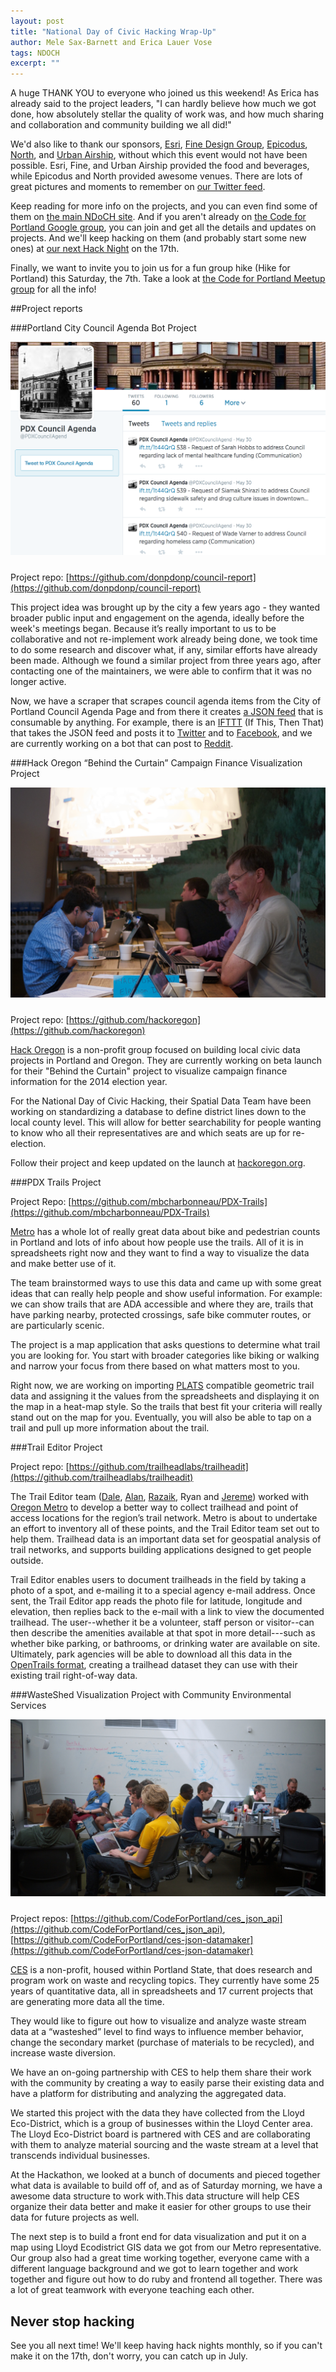 ```yaml
---
layout: post
title: "National Day of Civic Hacking Wrap-Up"
author: Mele Sax-Barnett and Erica Lauer Vose
tags: NDOCH
excerpt: ""
---
```


A huge THANK YOU to everyone who joined us this weekend! As Erica has already said to the project leaders, "I can hardly believe how much we got done, how absolutely stellar the quality of work was, and how much sharing and collaboration and community building we all did!"

We'd also like to thank our sponsors, [Esri](http://pdx.esri.com), [Fine Design Group](http://www.finedesigngroup.com/), [Epicodus](http://www.epicodus.com/), [North](http://north.com/), and [Urban Airship](http://urbanairship.com), without which this event would not have been possible. Esri, Fine, and Urban Airship provided the food and beverages, while Epicodus and North provided awesome venues. There are lots of great pictures and moments to remember on [our Twitter feed](https://twitter.com/CodeforPortland).

Keep reading for more info on the projects, and you can even find some of them on [the main NDoCH site](http://hackforchange.org/). And if you aren't already on [the Code for Portland Google group](https://groups.google.com/forum/#!forum/code-for-portland), you can join and get all the details and updates on projects. And we'll keep hacking on them (and probably start some new ones) at [our next Hack Night](http://www.meetup.com/Code-for-Portland/events/186734152/) on the 17th.

Finally, we want to invite you to join us for a fun group hike (Hike for Portland) this Saturday, the 7th.
Take a look at [the Code for Portland Meetup group](http://www.meetup.com/Code-for-Portland/events/186748382/) for all the info!

##Project reports

###Portland City Council Agenda Bot Project

<img class="img-wrap" style="margin-bottom: 10px;" src="/assets/img/city-council-agenda-bot.png">

Project repo: [https://github.com/donpdonp/council-report](https://github.com/donpdonp/council-report)

This project idea was brought up by the city a few years ago - they wanted broader public input and engagement on the agenda, ideally before the week's meetings began. 
Because it’s really important to us to be collaborative and not re-implement work already being done, we took time to do some research and discover what, if any, similar efforts have already been made. Although we found a similar project from three years ago, after contacting one of the maintainers, we were able to confirm that it was no longer active.

Now, we have a scraper that scrapes council agenda items from the City of Portland Council Agenda Page and from there it creates [a JSON feed](https://github.com/Caged/council-report) that is consumable by anything. For example, there is an [IFTTT](https://ifttt.com/) (If This, Then That) that takes the JSON feed and posts it to [Twitter](https://twitter.com/pdxcouncilagend) and to [Facebook](https://www.facebook.com/groups/733582986692972/), and we are currently working on a bot that can post to [Reddit](http://www.reddit.com/r/pdxcouncilagenda/). 

###Hack Oregon “Behind the Curtain” Campaign Finance Visualization Project

<img class="img-wrap" style="margin-bottom: 10px;" src="/assets/img/hack-oregon.jpg">

Project repo: [https://github.com/hackoregon](https://github.com/hackoregon)

[Hack Oregon](hackoregon.org) is a non-profit group focused on building local civic data projects in Portland and Oregon. They are currently working on beta launch for their "Behind the Curtain" project to visualize campaign finance information for the 2014 election year.  

For the National Day of Civic Hacking, their Spatial Data Team have been working on standardizing a database to define district lines down to the local county level. This will allow for better searchability for people wanting to know who all their representatives are and which seats are up for re-election.

Follow their project and keep updated on the launch at [hackoregon.org](http://hackoregon.org).

###PDX Trails Project

​Project Repo: [https://github.com/mbcharbonneau/PDX-Trails](https://github.com/mbcharbonneau/PDX-Trails)

[Metro](http://www.oregonmetro.gov/) has a whole lot of really great data about bike and pedestrian counts in Portland and lots of info about how people use the trails. All of it is in spreadsheets right now and they want to find a way to visualize the data and make better use of it. 

The team brainstormed ways to use this data and came up with some great ideas that can really help people and show useful information. For example: we can show trails that are ADA accessible and where they are, trails that have parking nearby, protected crossings, safe bike commuter routes, or are particularly scenic. 

The project is a map application that asks questions to determine what trail you are looking for. You start with broader categories like biking or walking and narrow your focus from there based on what matters most to you. 

Right now, we are working on importing [PLATS](http://codeforamerica.org/specifications/trails/) compatible geometric trail data and assigning it the values from the spreadsheets and displaying it on the map in a heat-map style. So the trails that best fit your criteria will really stand out on the map for you. Eventually, you will also be able to tap on a trail and pull up more information about the trail.

###Trail Editor Project

Project repo: [https://github.com/trailheadlabs/trailheadit​](https://github.com/trailheadlabs/trailheadit​)

The Trail Editor team ([Dale](https://github.com/hollocherDale), [Alan](https://github.com/alanjosephwilliams), [Razaik](https://github.com/razaik), Ryan and [Jereme](https://github.com/jmoe)) worked with [Oregon Metro](http://www.oregonmetro.gov/) to develop a better way to collect trailhead and point of access locations for the region’s trail network. Metro is about to undertake an effort to inventory all of these points, and the Trail Editor team set out to help them. Trailhead data is an important data set for geospatial analysis of trail networks, and supports building applications designed to get people outside.

Trail Editor enables users to document trailheads in the field by taking a photo of a spot, and e-mailing it to a special agency e-mail address. Once sent, the Trail Editor app reads the photo file for latitude, longitude and elevation, then replies back to the e-mail with a link to view the documented trailhead. The user--whether it be a volunteer, staff person or visitor--can then describe the amenities available at that spot in more detail---such as whether bike parking, or bathrooms, or drinking water are available on site. Ultimately, park agencies will be able to download all this data in the [OpenTrails format](http://codeforamerica.org/specifications/trails/), creating a trailhead dataset they can use with their existing trail right-of-way data.

###WasteShed Visualization Project with Community Environmental Services

<img class="img-wrap" style="margin-bottom: 10px;" src="/assets/img/community-environmental-services.jpg">

Project repos: [https://github.com/CodeForPortland/ces_json_api](https://github.com/CodeForPortland/ces_json_api), [https://github.com/CodeForPortland/ces-json-datamaker](https://github.com/CodeForPortland/ces-json-datamaker)

[CES](http://www.pdx.edu/ces/home) is a non-profit, housed within Portland State, that does research and program work on waste and recycling topics. They currently have some 25 years of quantitative data, all in spreadsheets and 17 current projects that are generating more data all the time.  

They would like to figure out how to visualize and analyze waste stream data at a “wasteshed” level to find ways to influence member behavior, change the secondary market (purchase of materials to be recycled), and increase waste diversion.

We have an on-going partnership with CES to help them share their work with the community by creating a way to easily parse their existing data and have a platform for distributing and analyzing the aggregated data.

We started this project with the data they have collected from the Lloyd Eco-District, which is a group of businesses within the Lloyd Center area. The Lloyd Eco-District board is partnered with CES and are collaborating with them to analyze material sourcing and the waste stream at a level that transcends individual businesses.

At the Hackathon, we looked at a bunch of documents and pieced together what data is available to build off of, and as of Saturday morning, we have a awesome data structure to work with.This data structure will help CES organize their data better and make it easier for other groups to use their data for future projects as well. 

The next step is to build a front end for data visualization and put it on a map using Lloyd Ecodistrict GIS data we got from our Metro representative. Our group also had a great time working together, everyone came with a different language background and we got to learn together and work together and figure out how to do ruby and frontend all together. There was a lot of great teamwork with everyone teaching each other. 

## Never stop hacking

See you all next time! We'll keep having hack nights monthly, so if you can't make it on the 17th, don't worry, you can catch up in July.